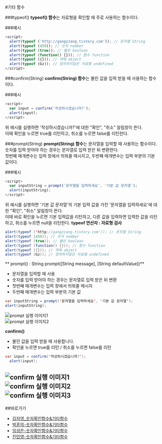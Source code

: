 #기타 함수 

###typeof()
**typeof() 함수**는 자료형을 확인할 때 주로 사용하는 함수이다.

###예시

```javascript
<script>
  alert(typeof ('http://gangzzang.tistory.com')); // 문자열 String
  alert(typeof (450)); // 숫자 number
  alert(typeof (true)); // 불린 boolean
  alert(typeof (function() {})); // 함수 function
  alert(typeof ({})); // 객체 object
  alert(typeof (Gz)); // 정의하지않은 자료형 undefined
</script>
```

###confirm(String)
**confirm(String) 함수**는 불린 값을 입력 받을 때 사용하는 함수이다.

###예시

```javascript
<script>
  var input = confirm('작성하시겠습니까?');
  alert(input);
</script>
```
위 예시를 실행하면 '작성하시겠습니까?'에 대한 "확인", "취소" 알림창이 뜬다.<br/>
이때 확인을 누르면 true를 리턴하고, 취소를 누르면 false를 리턴한다. 

###prompt(String)
**prompt(String) 함수**는 문자열을 입력할 때 사용하는 함수이다.<br/>
숫자를 입력 받아야 하는 경우는 문자열로 입력 받은 뒤 변환한다.<br/>
첫번째 매개변수는 입력 창에서 띄워줄 메시지고, 두번째 매개변수는 입력 부분의 기본 값이다.

###예시

```javascript
<script>
  var inputString = prompt('문자열을 입력하세요', '기본 값 문자열');
  alert(inputString);
</script>
```
위 예시를 실행하면 '기본 값 문자열'의 기본 입력 값을 가진 '문자열을 입력하세요'에 대한 "확인", "취소" 알림창이 뜬다.<br/>
이때 바로 확인을 누르면 기본 입력값을 리턴하고, 다른 값을 입력하면 입력한 값을 리턴하고, 취소를 누르면 null을 리턴한다. 
**typeof 연산자 : 자료형 검사**
```java
alert(typeof ('http://gangzzang.tistory.com')); // 문자열 String
alert(typeof (450)); // 숫자 number
alert(typeof (true)); // 불린 boolean
alert(typeof (function() {})); // 함수 function
alert(typeof ({})); // 객체 object
alert(typeof (Gz)); // 정의하지않은 자료형 undefined
```
** prompt() : String prompt([String message], [String defaultValue])**   

- 문자열을 입력할 때 사용
- 숫자를 입력 받아야 하는 경우는 문자열로 입력 받은 뒤 변환
- 첫번째 매개변수는 입력 창에서 띄워줄 메시지
- 두번째 매개변수는 입력 부분의 기본 값
```java
var inputString = prompt('문자열을 입력하세요', '기본 값 문자열');
alert(inputString);
```
![prompt 실행 이미지1](../../../images/03_img01_kjay.png)   
![prompt 실행 이미지2](../../../images/03_img02_kjay.png)

**confirm()**

- 불린 값을 입력 받을 때 사용합니다.
- 확인을 누르면 true를 리턴 / 취소를 누르면 false를 리턴

```java
var input = confirm('작성하시겠습니까?');
  alert(input);
```
![confirm 실행 이미지1](../../../images/03_img03_kjay.png)   
![confirm 실행 이미지2](../../../images/03_img04_kjay.png)   
![confirm 실행 이미지3](../../../images/03_img05_kjay.png)
---

##바로가기
* [김자영_숫자확인함수&기타함수](https://github.com/demun/FrontEndStudy/blob/master/document/Javascript/docs/Team/03_%EC%88%AB%EC%9E%90%ED%99%95%EC%9D%B8%ED%95%A8%EC%88%98%26%EA%B8%B0%ED%83%80%ED%95%A8%EC%88%98/%EA%B9%80%EC%9E%90%EC%98%81_%EC%88%AB%EC%9E%90%ED%99%95%EC%9D%B8%ED%95%A8%EC%88%98%26%EA%B8%B0%ED%83%80%ED%95%A8%EC%88%98.md)
* [박훈의-숫자확인함수&기타함수](https://github.com/demun/FrontEndStudy/blob/master/document/Javascript/docs/Team/03_%EC%88%AB%EC%9E%90%ED%99%95%EC%9D%B8%ED%95%A8%EC%88%98%26%EA%B8%B0%ED%83%80%ED%95%A8%EC%88%98/%EB%B0%95%ED%9B%88%EC%9D%98_%EC%88%AB%EC%9E%90%ED%99%95%EC%9D%B8%ED%95%A8%EC%88%98%26%EA%B8%B0%ED%83%80%ED%95%A8%EC%88%98.md)
* [임성은-숫자확인함수&기타함수](https://github.com/demun/FrontEndStudy/blob/master/document/Javascript/docs/Team/03_%EC%88%AB%EC%9E%90%ED%99%95%EC%9D%B8%ED%95%A8%EC%88%98%26%EA%B8%B0%ED%83%80%ED%95%A8%EC%88%98/%EC%9E%84%EC%84%B1%EC%9D%80_%EC%88%AB%EC%9E%90%ED%99%95%EC%9D%B8%ED%95%A8%EC%88%98%26%EA%B8%B0%ED%83%80%ED%95%A8%EC%88%98.md)
* [진민영-숫자확인함수&기타함수](https://github.com/demun/FrontEndStudy/blob/master/document/Javascript/docs/Team/03_%EC%88%AB%EC%9E%90%ED%99%95%EC%9D%B8%ED%95%A8%EC%88%98%26%EA%B8%B0%ED%83%80%ED%95%A8%EC%88%98/%EC%A7%84%EB%AF%BC%EC%98%81_%EC%88%AB%EC%9E%90%ED%99%95%EC%9D%B8%ED%95%A8%EC%88%98%26%EA%B8%B0%ED%83%80%ED%95%A8%EC%88%98.md)
